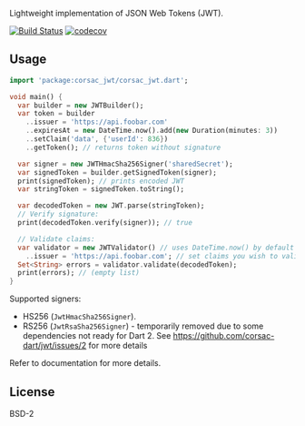 Lightweight implementation of JSON Web Tokens (JWT).

[![Build Status](https://travis-ci.org/corsac-dart/jwt.svg?branch=master)](https://travis-ci.org/corsac-dart/jwt)
[![codecov](https://codecov.io/gh/corsac-dart/jwt/branch/master/graph/badge.svg)](https://codecov.io/gh/corsac-dart/jwt)


## Usage

```dart
import 'package:corsac_jwt/corsac_jwt.dart';

void main() {
  var builder = new JWTBuilder();
  var token = builder
    ..issuer = 'https://api.foobar.com'
    ..expiresAt = new DateTime.now().add(new Duration(minutes: 3))
    ..setClaim('data', {'userId': 836})
    ..getToken(); // returns token without signature

  var signer = new JWTHmacSha256Signer('sharedSecret');
  var signedToken = builder.getSignedToken(signer);
  print(signedToken); // prints encoded JWT
  var stringToken = signedToken.toString();

  var decodedToken = new JWT.parse(stringToken);
  // Verify signature:
  print(decodedToken.verify(signer)); // true

  // Validate claims:
  var validator = new JWTValidator() // uses DateTime.now() by default
    ..issuer = 'https://api.foobar.com'; // set claims you wish to validate
  Set<String> errors = validator.validate(decodedToken);
  print(errors); // (empty list)
}
```

Supported signers:

* HS256 (`JwtHmacSha256Signer`).
* RS256 (`JwtRsaSha256Signer`) - temporarily removed due to some dependencies not ready for Dart 2.
  See https://github.com/corsac-dart/jwt/issues/2 for more details

Refer to documentation for more details.

## License

BSD-2

